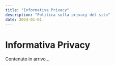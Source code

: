 ```yaml
---
title: "Informativa Privacy"
description: "Politica sulla privacy del sito"
date: 2024-01-01
---
```


# Informativa Privacy

Contenuto in arrivo...
